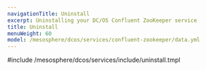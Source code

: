 ```yaml
---
navigationTitle: Uninstall
excerpt: Uninstalling your DC/OS Confluent ZooKeeper service
title: Uninstall
menuWeight: 60
model: /mesosphere/dcos/services/confluent-zookeeper/data.yml
---
```


#include /mesosphere/dcos/services/include/uninstall.tmpl
